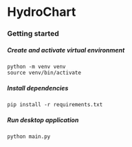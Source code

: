 # HydroChart

### Getting started

##### Create and activate virtual environment
```
python -m venv venv
source venv/bin/activate
```

##### Install dependencies
```
pip install -r requirements.txt
```

##### Run desktop application
```
python main.py
```
